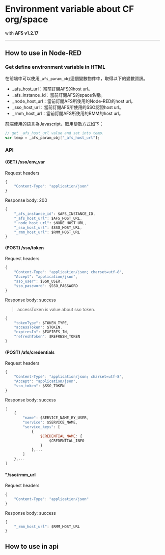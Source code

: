 # Environment variable about CF org/space

with **AFS v1.2.17**

---

## How to use in Node-RED

### Get define environment variable in HTML

在前端中可以使用`_afs_param_obj`這個變數物件中，取得以下的變數資訊。

+ _afs_host_url：當前訂閱AFS的host url。
+ _afs_instance_id：當前訂閱AFS的space名稱。
+ _node_host_url：當前訂閱AFS所使用的Node-RED的host url。
+ _sso_host_url：當前訂閱AFS所使用的SSO認證host url。
+ _rmm_host_url：當前訂閱AFS所使用的RMM的host url。

前端使用的語言為Javascript，取用變數方式如下：
```js
// get _afs_host_url value and set into temp.
var temp = _afs_param_obj["_afs_host_url"];
```


### API

#### (GET) /sso/env_var
Request headers
```js
{
    "Content-Type": "application/json"
}
```

Response body: 200
```js
{
    "_afs_instance_id": $AFS_INSTANCE_ID,
    "_afs_host_url": $AFS_HOST_URL,
    "_node_host_url": $NODE_HOST_URL,
    "_sso_host_url": $SSO_HOST_URL,
    "_rmm_host_url": $RMM_HOST_URL
}
```


#### (POST) /sso/token
Request headers
```js
{
    "Content-Type": "application/json; charset=utf-8",
    "Accept": "application/json",
    "sso_user": $SSO_USER,
    "sso_password": $SSO_PASSWORD
}
```

Response body: success
> accessToken is value about sso token.
```js
{
    "tokenType": $TOKEN_TYPE,
    "accessToken": $TOKEN,
    "expiresIn": $EXPIRES_IN,
    "refreshToken": $REFRESH_TOKEN
}
```


#### (POST) /afs/credentials
Request headers
```js
{
    "Content-Type": "application/json; charset=utf-8",
    "Accept": "application/json",
    "sso_token": $SSO_TOKEN
}
```

Response body: success
```js
[
    {
        "name": $SERVICE_NAME_BY_USER,
        "service": $SERVICE_NAME,
        "service_keys": [
            {
                $CREDENTIAL_NAME: {
                    $CREDENTIAL_INFO
                }
            },...
        ]
    },...
]
```


#### "/sso/rmm_url
Request headers
```js
{
    "Content-Type": "application/json"
}
```

Response body: success
```js
{
    "_rmm_host_url": $RMM_HOST_URL
}
```


## How to use in api

